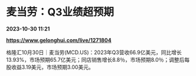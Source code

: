 # 麦当劳：Q3业绩超预期

**2023-10-30 11:21**

**https://www.gelonghui.com/live/1271804**

格隆汇10月30日｜麦当劳(MCD.US)：2023年Q3营收66.9亿美元，同比增长13.93%，市场预期65.7亿美元；同店销售增长8.8％，市场预期8.0％；调整后每股收益3.19美元，市场预期3.00美元。